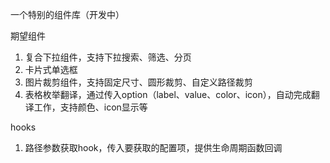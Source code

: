 一个特别的组件库（开发中）

期望组件
1. 复合下拉组件，支持下拉搜索、筛选、分页
2. 卡片式单选框
3. 图片裁剪组件，支持固定尺寸、圆形裁剪、自定义路径裁剪
4. 表格枚举翻译，通过传入option（label、value、color、icon），自动完成翻译工作，支持颜色、icon显示等

hooks
1. 路径参数获取hook，传入要获取的配置项，提供生命周期函数回调
